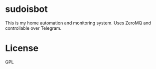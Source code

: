 # sudoisbot

This is my home automation and monitoring system. Uses ZeroMQ and controllable over Telegram. 
# License

GPL

